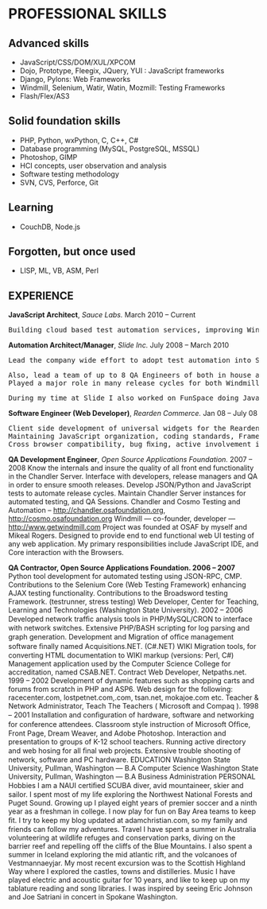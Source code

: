 PROFESSIONAL SKILLS
===================

Advanced skills
---------------
* JavaScript/CSS/DOM/XUL/XPCOM
* Dojo, Prototype, Fleegix, JQuery, YUI : JavaScript frameworks
* Django, Pylons: Web Frameworks
* Windmill, Selenium, Watir, Watin, Mozmill: Testing Frameworks
* Flash/Flex/AS3

Solid foundation skills
-----------------------
* PHP, Python, wxPython, C, C++, C#
* Database programming (MySQL, PostgreSQL, MSSQL)
* Photoshop, GIMP
* HCI concepts, user observation and analysis
* Software testing methodology
* SVN, CVS, Perforce, Git

Learning
--------
* CouchDB, Node.js

Forgotten, but once used
------------------------
* LISP, ML, VB, ASM, Perl

EXPERIENCE
----------

**JavaScript Architect**, *Sauce Labs.* March 2010 – Current
<pre>Building cloud based test automation services, improving Windmill, Selenium and working on Flex/Flash test automation solutions.</pre>

**Automation Architect/Manager**, *Slide Inc.* July 2008 – March 2010
<pre>Lead the company wide effort to adopt test automation into Slide QA. Built an automated testing system using Windmill, Mozmill, Testmill, Hudson, and VMWare to manage testing resources, interact with the source repositories, run automated tests against different staging environments and branches, and report results.</pre>
<pre>Also, lead a team of up to 8 QA Engineers of both in house and outsourced resources writing automated test cases. Act as a communication bridge between them and in house QA/Development/IT, provide them with tools and manage goals ensuring efficiency and performance as well as reviewing tests ensuring the quality.
Played a major role in many release cycles for both Windmill and Mozmill open source projects, and created a test case management server called Testmill to tie all of the reporting and management resources together for fast test analysis and debugging.</pre>
<pre>During my time at Slide I also worked on FunSpace doing JavaScript and Python development, and SuperPocus doing Flash/Flex development, when needed.</pre>

**Software Engineer (Web Developer)**, *Rearden Commerce.* Jan 08 – July 08
<pre>Client side development of universal widgets for the Rearden Personal Assistant.
Maintaining JavaScript organization, coding standards, Framework usage and performance.
Cross browser compatibility, bug ﬁxing, active involvement in client side architecture and planning.</pre>

**QA Development Engineer**, *Open Source Applications Foundation.* 2007 – 2008
Know the internals and insure the quality of all front end functionality in the Chandler Server.
Interface with developers, release managers and QA in order to ensure smooth releases.
Develop JSON/Python and JavaScript tests to automate release cycles.
Maintain Chandler Server instances for automated testing, and QA Sessions.
Chandler and Cosmo Testing and Automation –
http://chandler.osafoundation.org, http://cosmo.osafoundation.org
Windmill — co-founder, developer — http://www.getwindmill.com
Project was founded at OSAF by myself and Mikeal Rogers.
Designed to provide end to end functional web UI testing of any web application.
My primary responsibilities include JavaScript IDE, and Core interaction with the Browsers.

**QA Contractor, Open Source Applications Foundation. 2006 – 2007**
Python tool development for automated testing using JSON-RPC, CMP.
Contributions to the Selenium Core (Web Testing Framework) enhancing AJAX testing functionality.
Contributions to the Broadsword testing Framework. (testrunner, stress testing)
Web Developer, Center for Teaching, Learning and Technologies (Washington State University). 2002 – 2006
Developed network trafﬁc analysis tools in PHP/MySQL/CRON to interface with network switches.
Extensive PHP/BASH scripting for log parsing and graph generation.
Development and Migration of ofﬁce management software ﬁnally named Acquisitions.NET. (C#.NET)
WIKI Migration tools, for converting HTML documentation to WIKI markup (versions: Perl, C#)
Management application used by the Computer Science College for accreditation, named CSAB.NET.
Contract Web Developer, Netpaths.net. 1999 – 2002
Development of dynamic features such as shopping carts and forums from scratch in PHP and ASP6.
Web design for the following: racecenter.com, lostpetnet.com,.com, tsan.net, mokajoe.com etc.
Teacher & Network Administrator, Teach The Teachers ( Microsoft and Compaq ). 1998 – 2001
Installation and conﬁguration of hardware, software and networking for conference attendees.
Classroom style instruction of Microsoft Ofﬁce, Front Page, Dream Weaver, and Adobe Photoshop.
Interaction and presentation to groups of K-12 school teachers.
Running active directory and web hosing for all ﬁnal web projects.
Extensive trouble shooting of network, software and PC hardware.
EDUCATION
Washington State University, Pullman, Washington — B.A Computer Science
Washington State University, Pullman, Washington — B.A Business Administration
PERSONAL
Hobbies
I am a NAUI certiﬁed SCUBA diver, avid mountaineer, skier and sailor. I spent most of my life exploring the Northwest National Forests and Puget Sound. Growing up I played eight years of premier soccer and a ninth year as a freshman in college. I now play for fun on Bay Area teams to keep ﬁt. I try to keep my blog updated at adamchristian.com, so my family and friends can follow my adventures.
Travel
I have spent a summer in Australia volunteering at wildlife refuges and conservation parks, diving on the barrier reef and repelling off the cliffs of the Blue Mountains. I also spent a summer in Iceland exploring the mid atlantic rift, and the volcanoes of Vestmannaeyjar. My most recent excursion was to the Scottish Highland Way where I explored the castles, towns and distilleries.
Music
I have played electric and acoustic guitar for 10 years, and like to keep up on my tablature reading and song libraries. I was inspired by seeing Eric Johnson and Joe Satriani in concert in Spokane Washington.